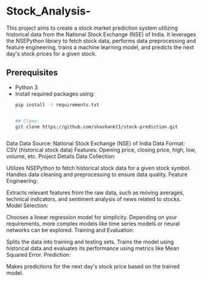# Stock_Analysis-
This project aims to create a stock market prediction system utilizing historical data from the National Stock Exchange (NSE) of India. It leverages the NSEPython library to fetch stock data, performs data preprocessing and feature engineering, trains a machine learning model, and predicts the next day's stock prices for a given stock.
## Prerequisites

- Python 3
- Install required packages using:
  ```bash
  pip install -r requirements.txt


  ## Clone:
  git clone https://github.com/shashankt1/stock-prediction.git



Data
Data Source: National Stock Exchange (NSE) of India
Data Format: CSV (historical stock data)
Features: Opening price, closing price, high, low, volume, etc.
Project Details
Data Collection:

Utilizes NSEPython to fetch historical stock data for a given stock symbol.
Handles data cleaning and preprocessing to ensure data quality.
Feature Engineering:

Extracts relevant features from the raw data, such as moving averages, technical indicators, and sentiment analysis of news related to stocks.
Model Selection:

Chooses a linear regression model for simplicity. Depending on your requirements, more complex models like time series models or neural networks can be explored.
Training and Evaluation:

Splits the data into training and testing sets.
Trains the model using historical data and evaluates its performance using metrics like Mean Squared Error.
Prediction:

Makes predictions for the next day's stock price based on the trained model.




